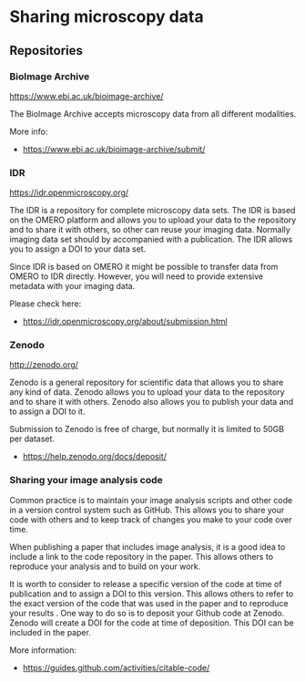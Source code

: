 # Sharing microscopy data

## Repositories 

### BioImage Archive
<https://www.ebi.ac.uk/bioimage-archive/>

The BioImage Archive accepts microscopy data from all different modalities. 

More info:
- <https://www.ebi.ac.uk/bioimage-archive/submit/>

### IDR
<https://idr.openmicroscopy.org/>

The IDR is a repository for complete microscopy data sets. The IDR is based on the OMERO platform and allows you to upload your data to the repository and to share it with others, so other can reuse your imaging data. Normally imaging data set should by accompanied with a publication. The IDR allows you to assign a DOI to your data set.

Since IDR is based on OMERO it might be possible to transfer data from OMERO to IDR directly. However, you will need to provide extensive metadata with your imaging data.

Please check here:
- <https://idr.openmicroscopy.org/about/submission.html>

### Zenodo
<http://zenodo.org/>

Zenodo is a general repository for scientific data that allows you to share any kind of data. Zenodo allows you to upload your data to the repository and to share it with others. Zenodo also allows you to publish your data and to assign a DOI to it.

Submission to Zenodo is free of charge, but normally it is limited to 50GB per dataset.

- <https://help.zenodo.org/docs/deposit/>

### Sharing your image analysis code
Common practice is to maintain your image analysis scripts and other code in a version control system such as GitHub. This allows you to share your code with others and to keep track of changes you make to your code over time.

When publishing a paper that includes image analysis, it is a good idea to include a link to the code repository in the paper. This allows others to reproduce your analysis and to build on your work.

It is worth to consider to release a specific version of the code at time of publication and to assign a DOI to this version. This allows others to refer to the exact version of the code that was used in the paper and to reproduce your results
.
One way to do so is to deposit your Github code at Zenodo. Zenodo will create a DOI for the code at time of deposition. This DOI can be included in the paper.

More information:
- <https://guides.github.com/activities/citable-code/>